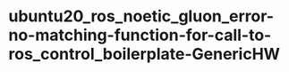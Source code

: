 # ubuntu20_ros_noetic_gluon_error-no-matching-function-for-call-to-ros_control_boilerplate-GenericHW